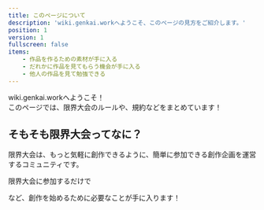 ```yaml
---
title: このページについて
description: 'wiki.genkai.workへようこそ、このページの見方をご紹介します。'
position: 1
version: 1
fullscreen: false
items: 
    - 作品を作るための素材が手に入る
    - だれかに作品を見てもらう機会が手に入る
    - 他人の作品を見て勉強できる
---
```


wiki.genkai.workへようこそ！        
このページでは、限界大会のルールや、規約などをまとめています！

## そもそも限界大会ってなに？

限界大会は、もっと気軽に創作できるように、簡単に参加できる創作企画を運営するコミュニティです。

限界大会に参加するだけで

<list :items="items"></list>

など、創作を始めるために必要なことが手に入ります！